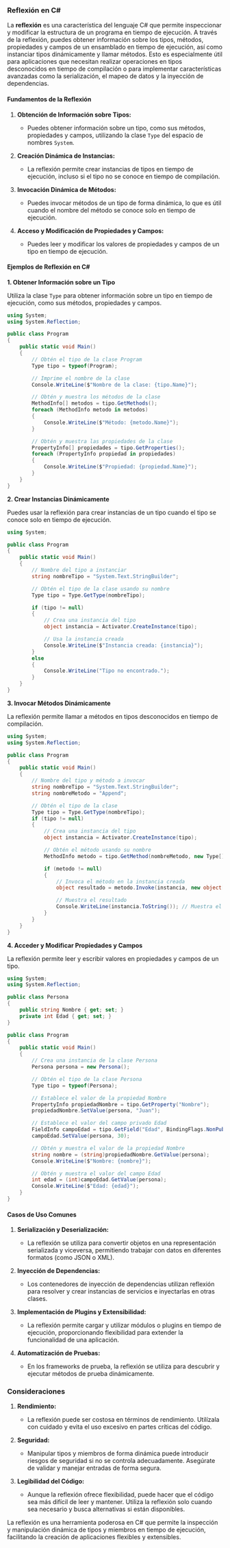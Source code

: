 ### **Reflexión en C#**

La **reflexión** es una característica del lenguaje C# que permite inspeccionar y modificar la estructura de un programa en tiempo de ejecución. A través de la reflexión, puedes obtener información sobre los tipos, métodos, propiedades y campos de un ensamblado en tiempo de ejecución, así como instanciar tipos dinámicamente y llamar métodos. Esto es especialmente útil para aplicaciones que necesitan realizar operaciones en tipos desconocidos en tiempo de compilación o para implementar características avanzadas como la serialización, el mapeo de datos y la inyección de dependencias.

#### **Fundamentos de la Reflexión**

1. **Obtención de Información sobre Tipos:**
   - Puedes obtener información sobre un tipo, como sus métodos, propiedades y campos, utilizando la clase `Type` del espacio de nombres `System`.

2. **Creación Dinámica de Instancias:**
   - La reflexión permite crear instancias de tipos en tiempo de ejecución, incluso si el tipo no se conoce en tiempo de compilación.

3. **Invocación Dinámica de Métodos:**
   - Puedes invocar métodos de un tipo de forma dinámica, lo que es útil cuando el nombre del método se conoce solo en tiempo de ejecución.

4. **Acceso y Modificación de Propiedades y Campos:**
   - Puedes leer y modificar los valores de propiedades y campos de un tipo en tiempo de ejecución.

#### **Ejemplos de Reflexión en C#**

**1. Obtener Información sobre un Tipo**

   Utiliza la clase `Type` para obtener información sobre un tipo en tiempo de ejecución, como sus métodos, propiedades y campos.

   ```csharp
   using System;
   using System.Reflection;

   public class Program
   {
       public static void Main()
       {
           // Obtén el tipo de la clase Program
           Type tipo = typeof(Program);

           // Imprime el nombre de la clase
           Console.WriteLine($"Nombre de la clase: {tipo.Name}");

           // Obtén y muestra los métodos de la clase
           MethodInfo[] metodos = tipo.GetMethods();
           foreach (MethodInfo metodo in metodos)
           {
               Console.WriteLine($"Método: {metodo.Name}");
           }

           // Obtén y muestra las propiedades de la clase
           PropertyInfo[] propiedades = tipo.GetProperties();
           foreach (PropertyInfo propiedad in propiedades)
           {
               Console.WriteLine($"Propiedad: {propiedad.Name}");
           }
       }
   }
   ```

**2. Crear Instancias Dinámicamente**

   Puedes usar la reflexión para crear instancias de un tipo cuando el tipo se conoce solo en tiempo de ejecución.

   ```csharp
   using System;

   public class Program
   {
       public static void Main()
       {
           // Nombre del tipo a instanciar
           string nombreTipo = "System.Text.StringBuilder";

           // Obtén el tipo de la clase usando su nombre
           Type tipo = Type.GetType(nombreTipo);

           if (tipo != null)
           {
               // Crea una instancia del tipo
               object instancia = Activator.CreateInstance(tipo);

               // Usa la instancia creada
               Console.WriteLine($"Instancia creada: {instancia}");
           }
           else
           {
               Console.WriteLine("Tipo no encontrado.");
           }
       }
   }
   ```

**3. Invocar Métodos Dinámicamente**

   La reflexión permite llamar a métodos en tipos desconocidos en tiempo de compilación.

   ```csharp
   using System;
   using System.Reflection;

   public class Program
   {
       public static void Main()
       {
           // Nombre del tipo y método a invocar
           string nombreTipo = "System.Text.StringBuilder";
           string nombreMetodo = "Append";

           // Obtén el tipo de la clase
           Type tipo = Type.GetType(nombreTipo);
           if (tipo != null)
           {
               // Crea una instancia del tipo
               object instancia = Activator.CreateInstance(tipo);

               // Obtén el método usando su nombre
               MethodInfo metodo = tipo.GetMethod(nombreMetodo, new Type[] { typeof(string) });

               if (metodo != null)
               {
                   // Invoca el método en la instancia creada
                   object resultado = metodo.Invoke(instancia, new object[] { "Hello, Reflection!" });

                   // Muestra el resultado
                   Console.WriteLine(instancia.ToString()); // Muestra el resultado de la operación
               }
           }
       }
   }
   ```

**4. Acceder y Modificar Propiedades y Campos**

   La reflexión permite leer y escribir valores en propiedades y campos de un tipo.

   ```csharp
   using System;
   using System.Reflection;

   public class Persona
   {
       public string Nombre { get; set; }
       private int Edad { get; set; }
   }

   public class Program
   {
       public static void Main()
       {
           // Crea una instancia de la clase Persona
           Persona persona = new Persona();

           // Obtén el tipo de la clase Persona
           Type tipo = typeof(Persona);

           // Establece el valor de la propiedad Nombre
           PropertyInfo propiedadNombre = tipo.GetProperty("Nombre");
           propiedadNombre.SetValue(persona, "Juan");

           // Establece el valor del campo privado Edad
           FieldInfo campoEdad = tipo.GetField("Edad", BindingFlags.NonPublic | BindingFlags.Instance);
           campoEdad.SetValue(persona, 30);

           // Obtén y muestra el valor de la propiedad Nombre
           string nombre = (string)propiedadNombre.GetValue(persona);
           Console.WriteLine($"Nombre: {nombre}");

           // Obtén y muestra el valor del campo Edad
           int edad = (int)campoEdad.GetValue(persona);
           Console.WriteLine($"Edad: {edad}");
       }
   }
   ```

#### **Casos de Uso Comunes**

1. **Serialización y Deserialización:**
   - La reflexión se utiliza para convertir objetos en una representación serializada y viceversa, permitiendo trabajar con datos en diferentes formatos (como JSON o XML).

2. **Inyección de Dependencias:**
   - Los contenedores de inyección de dependencias utilizan reflexión para resolver y crear instancias de servicios e inyectarlas en otras clases.

3. **Implementación de Plugins y Extensibilidad:**
   - La reflexión permite cargar y utilizar módulos o plugins en tiempo de ejecución, proporcionando flexibilidad para extender la funcionalidad de una aplicación.

4. **Automatización de Pruebas:**
   - En los frameworks de prueba, la reflexión se utiliza para descubrir y ejecutar métodos de prueba dinámicamente.

### **Consideraciones**

1. **Rendimiento:**
   - La reflexión puede ser costosa en términos de rendimiento. Utilízala con cuidado y evita el uso excesivo en partes críticas del código.

2. **Seguridad:**
   - Manipular tipos y miembros de forma dinámica puede introducir riesgos de seguridad si no se controla adecuadamente. Asegúrate de validar y manejar entradas de forma segura.

3. **Legibilidad del Código:**
   - Aunque la reflexión ofrece flexibilidad, puede hacer que el código sea más difícil de leer y mantener. Utiliza la reflexión solo cuando sea necesario y busca alternativas si están disponibles.

La reflexión es una herramienta poderosa en C# que permite la inspección y manipulación dinámica de tipos y miembros en tiempo de ejecución, facilitando la creación de aplicaciones flexibles y extensibles.